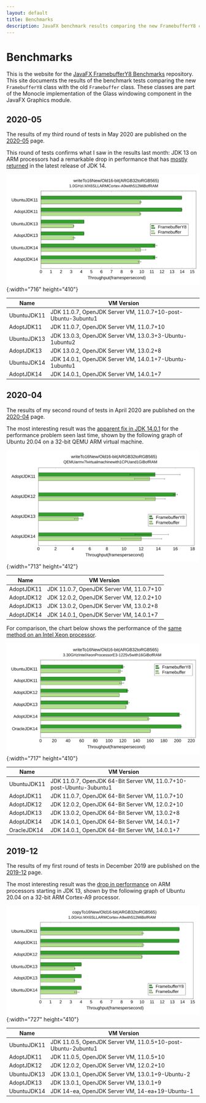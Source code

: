 ```yaml
---
layout: default
title: Benchmarks
description: JavaFX benchmark results comparing the new FramebufferY8 class with the old Framebuffer class.
---
```


# Benchmarks

This is the website for the [JavaFX FramebufferY8 Benchmarks](https://github.com/jgneff/framebufferY8) repository.
This site documents the results of the benchmark tests comparing the new `FramebufferY8` class with the old `Framebuffer` class.
These classes are part of the Monocle implementation of the Glass windowing component in the JavaFX Graphics module.

## 2020-05

The results of my third round of tests in May 2020 are published on the [2020-05](2020-05/) page.

This round of tests confirms what I saw in the results last month: JDK 13 on ARM processors had a remarkable drop in performance that has [mostly returned](2020-05/#writeto16newold) in the latest release of JDK 14.

![Bar Chart](2020-05/clarahd-focal-writeTo16-2020-05-03.svg){:width="716" height="410"}

| Name        | VM Version |
|-------------|------------|
| UbuntuJDK11 | JDK 11.0.7, OpenJDK Server VM, 11.0.7+10-post-Ubuntu-3ubuntu1 |
| AdoptJDK11  | JDK 11.0.7, OpenJDK Server VM, 11.0.7+10 |
| UbuntuJDK13 | JDK 13.0.3, OpenJDK Server VM, 13.0.3+3-Ubuntu-1ubuntu2 |
| AdoptJDK13  | JDK 13.0.2, OpenJDK Server VM, 13.0.2+8 |
| UbuntuJDK14 | JDK 14.0.1, OpenJDK Server VM, 14.0.1+7-Ubuntu-1ubuntu1 |
| AdoptJDK14  | JDK 14.0.1, OpenJDK Server VM, 14.0.1+7 |

## 2020-04

The results of my second round of tests in April 2020 are published on the [2020-04](2020-04/) page.

The most interesting result was the [apparent fix in JDK 14.0.1](2020-04/#writeto16newold) for the performance problem seen last time, shown by the following graph of Ubuntu 20.04 on a 32-bit QEMU ARM virtual machine.

![Bar Chart](2020-04/armfocal-focal-writeTo16-2020-04-27.svg){:width="713" height="412"}

| Name        | VM Version |
|-------------|------------|
| AdoptJDK11  | JDK 11.0.7, OpenJDK Server VM, 11.0.7+10 |
| AdoptJDK12  | JDK 12.0.2, OpenJDK Server VM, 12.0.2+10 |
| AdoptJDK13  | JDK 13.0.2, OpenJDK Server VM, 13.0.2+8 |
| AdoptJDK14  | JDK 14.0.1, OpenJDK Server VM, 14.0.1+7 |

For comparison, the chart below shows the performance of the [same method on an Intel Xeon processor](2020-04/#writeto16newold-1).

![Bar Chart](2020-04/focal-focal-writeTo16-2020-04-28.svg){:width="717" height="410"}

| Name        | VM Version |
|-------------|------------|
| UbuntuJDK11 | JDK 11.0.7, OpenJDK 64-Bit Server VM, 11.0.7+10-post-Ubuntu-3ubuntu1 |
| AdoptJDK11  | JDK 11.0.7, OpenJDK 64-Bit Server VM, 11.0.7+10 |
| AdoptJDK12  | JDK 12.0.2, OpenJDK 64-Bit Server VM, 12.0.2+10 |
| AdoptJDK13  | JDK 13.0.2, OpenJDK 64-Bit Server VM, 13.0.2+8 |
| AdoptJDK14  | JDK 14.0.1, OpenJDK 64-Bit Server VM, 14.0.1+7 |
| OracleJDK14 | JDK 14.0.1, OpenJDK 64-Bit Server VM, 14.0.1+7 |

## 2019-12

The results of my first round of tests in December 2019 are published on the [2019-12](2019-12/) page.

The most interesting result was the [drop in performance](2019-12/#copyto16newold) on ARM processors starting in JDK 13, shown by the following graph of Ubuntu 20.04 on a 32-bit ARM Cortex-A9 processor.

![Bar Chart](2019-12/clarahd-focal-copyTo16-2019-12-16.svg){:width="727" height="410"}

| Name        | VM Version |
|-------------|------------|
| UbuntuJDK11 | JDK 11.0.5, OpenJDK Server VM, 11.0.5+10-post-Ubuntu-2ubuntu1 |
| AdoptJDK11  | JDK 11.0.5, OpenJDK Server VM, 11.0.5+10 |
| AdoptJDK12  | JDK 12.0.2, OpenJDK Server VM, 12.0.2+10 |
| UbuntuJDK13 | JDK 13.0.1, OpenJDK Server VM, 13.0.1+9-Ubuntu-2 |
| AdoptJDK13  | JDK 13.0.1, OpenJDK Server VM, 13.0.1+9 |
| UbuntuJDK14 | JDK 14-ea, OpenJDK Server VM, 14-ea+19-Ubuntu-1 |
